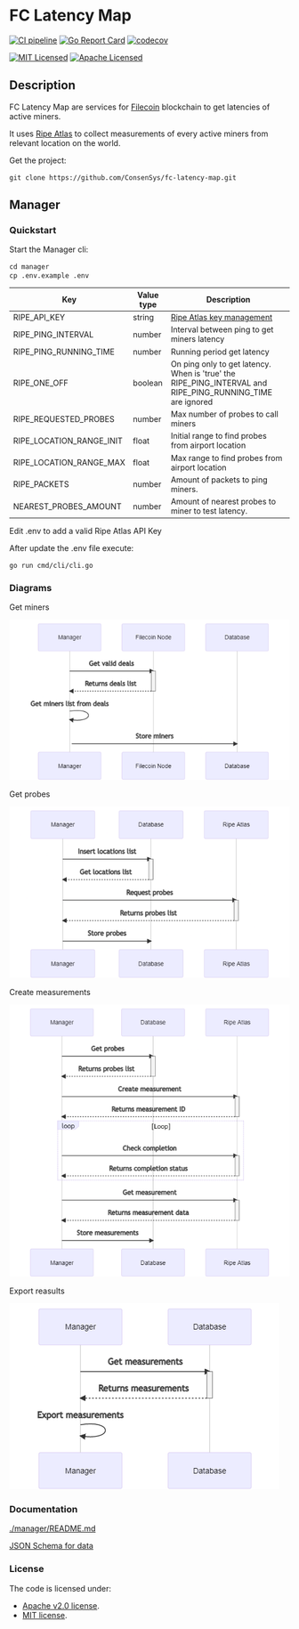 # FC Latency Map

[![CI pipeline](https://github.com/ConsenSys/fc-latency-map/actions/workflows/workflow.yml/badge.svg)](https://github.com/ConsenSys/fc-latency-map/actions/workflows/workflow.yml)
[![Go Report Card](https://goreportcard.com/badge/github.com/ConsenSys/fc-latency-map)](https://goreportcard.com/report/github.com/ConsenSys/fc-latency-map)
[![codecov](https://codecov.io/gh/ConsenSys/fc-latency-map/branch/main/graph/badge.svg?token=aTayilH8cB)](https://codecov.io/gh/ConsenSys/fc-latency-map)

[![MIT Licensed](https://img.shields.io/badge/License-MIT-brightgreen)](/LICENSE-MIT)
[![Apache Licensed](https://img.shields.io/badge/License-APACHE-brightgreen)](/LICENSE-APACHE)

## Description

FC Latency Map are services for [Filecoin](https://filecoin.io/) blockchain to get latencies of active miners.

It uses [Ripe Atlas](https://atlas.ripe.net/) to collect measurements of every active miners from relevant location on
the world.

Get the project:

```shell
git clone https://github.com/ConsenSys/fc-latency-map.git
```

## Manager

### Quickstart

Start the Manager cli:

```shell
cd manager
cp .env.example .env
```

| Key | Value type | Description |
| --- | --- | --- |
| RIPE_API_KEY| string | [Ripe Atlas key management](https://atlas.ripe.net/keys/)       |
| RIPE_PING_INTERVAL| number  | Interval between ping to get miners latency |
| RIPE_PING_RUNNING_TIME| number | Running period get latency|
| RIPE_ONE_OFF | boolean | On ping only to get latency. When is 'true' the RIPE_PING_INTERVAL and RIPE_PING_RUNNING_TIME are ignored|
| RIPE_REQUESTED_PROBES | number | Max number of probes to call miners |
| RIPE_LOCATION_RANGE_INIT | float | Initial range to find probes from airport location |
| RIPE_LOCATION_RANGE_MAX | float | Max range to find probes from airport location |
| RIPE_PACKETS | number | Amount of packets to ping miners. |
| NEAREST_PROBES_AMOUNT | number | Amount of nearest probes to miner to test latency. |

Edit .env to add a valid Ripe Atlas API Key

After update the .env file execute:

```shell
go run cmd/cli/cli.go
```

### Diagrams

Get miners

![get-miners](./docs/diagrams/get-miners.png)

Get probes

![get-probes](./docs/diagrams/get-probes.png)

Create measurements

![get-measurements](./docs/diagrams/get-measurements.png)

Export reasults

![export-measurements](./docs/diagrams/export-measurements.png)

### Documentation

[./manager/README.md](./manager/README.md)

[JSON Schema for data](./docs/json/schema.json)

### License

The code is licensed under:

* [Apache v2.0 license](./LICENSE-APACHE).
* [MIT license](./LICENSE-MIT).